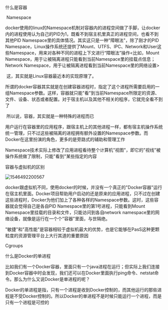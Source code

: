 什么是容器

​	Namespace

​	docker使用的linux的Namespace机制对容器内的进程空间做了手脚，让docker内的进程使用认为自己的PID为1，既看不到宿主机里真正的进程空间，也看不到其他PID Namespace里的具体情况。其实这只是一种"障眼法"，除了刚才的PID Namespace，Linux操作系统还提供了Mount、UTFS、IPC、Network和User这些Namespace，用来对各种不同的进程上下文进行“障眼法”操作<比如，Mount Namespace，用于让被隔离进程只能看到当前Namespace里的挂载点信息；Network Namespace，用于让被隔离进程看到当前Namespace里的网络设置>

​	这，其实就是Linux容器最近本的实现原理了。

​	所谓的docker容器其实就是在创建容器进程时，指定了这个进程所需要启用的一组Namespace参数。这样，容器就只能"看"到当前Namespace所限定的资源、文件、设备、状态或者配置。对于宿主机以及其他不相关的程序，它就完全看不到了

​	所以说，容器，其实就是一种特殊的进程而已

​	用户运行在容器里的应用程序，跟宿主机上的其他进程一样，都有宿主机操作系统统一管理，只不过这些被隔离的进程拥有额外设置的Namespace参数。而Docker在这里扮演的角色，更多的是旁路式的辅助和管理工作

​	Namespace技术实际上修改了应用进程看待整个计算机"视图"，即它的"视线"被操作系统做了限制，只能"看到"某些指定的内容

容器与虚拟机的区别

![1546492200567](F:\gitHub\Note\Docker\Image\容器与虚拟机的区别.png)

​	docker跟虚拟机不同，使用docker的时候，并没有一个真正的"Docker容器"运行在宿主机里面。Docker项目帮助用户启动的还是原来的应用进程，只不过在创建这些进程时，Docker为他们加上了各种各样的Namespace参数。这时，这些容器就会觉得自己是各自PID Namespace里的第1号进程，只能看到Mount Namespace里挂载的目录和文件，只能访问到各自network namespace里的网络设备，就像是运行在一个个"容器"里面，与世隔绝。

​	"敏捷"和"高性能"是容器相较于虚拟机最大的优势，也是它能够在PasS这种更颗粒度的资源管理平台上大行其道的重要原因

Cgroups



什么是Docker的单进程

​	比如我们有一个Docker容器，里面只有一个java进程在运行；但实际上我们连接到Docker容器中时会发现，我们还可以在Docker里面执行ping命令、netstat命令。那么为什么又说Docker是单进程的呢？

​	Docker的单进程是指，只有一个进程是收到Docker控制的，而其他运行的那些进程是不受Docker控制的。所以Docker的单进程不是时候只能运行一个进程，而是只有一个进程是可控的

